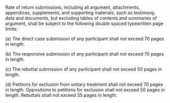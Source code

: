 Rate of return submissions, including all argument, attachments, appendices, supplements, and supporting materials, such as testimony, data and documents, but excluding tables of contents and summaries of argument, shall be subject to the following double spaced typewritten page limits:

(a) The direct case submission of any participant shall not exceed 70 pages in length.

(b) The responsive submission of any participant shall not exceed 70 pages in length.

(c) The rebuttal submission of any participant shall not exceed 50 pages in length.

(d) Petitions for exclusion from unitary treatment shall not exceed 70 pages in length. Oppositions to petitions for exclusion shall not exceed 50 pages in length. Rebuttals shall not exceed 35 pages in length.

